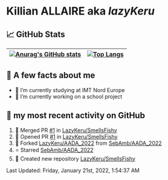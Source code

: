 # **Killian ALLAIRE** aka _lazyKeru_

## 📈 GitHub Stats

| [![Anurag's GitHub stats](https://github-readme-stats.vercel.app/api?username=LazyKeru&theme=graywhite&show_icons=true)](https://github.com/anuraghazra/github-readme-stats) | [![Top Langs](https://github-readme-stats.vercel.app/api/top-langs/?username=LazyKeru)](https://github.com/anuraghazra/github-readme-stats)  
|---|---|

## 📣 A few facts about me

- 🌱 I’m currently studying at IMT Nord Europe
- 🔭 I’m currently working on a school project

## 🌱 my most recent activity on GitHub

<!--RECENT_ACTIVITY:start-->
1. 🎉 Merged PR [#1](https://github.com/LazyKeru/SmellsFishy/pull/1) in [LazyKeru/SmellsFishy](https://github.com/LazyKeru/SmellsFishy)
2. 💪 Opened PR [#1](https://github.com/LazyKeru/SmellsFishy/pull/1) in [LazyKeru/SmellsFishy](https://github.com/LazyKeru/SmellsFishy)
3. 🔱 Forked [LazyKeru/AADA_2022](https://github.com/LazyKeru/AADA_2022) from [SebAmb/AADA_2022](https://github.com/SebAmb/AADA_2022)
4. ⭐ Starred [SebAmb/AADA_2022](https://github.com/SebAmb/AADA_2022)
5. 📔 Created new repository [LazyKeru/SmellsFishy](https://github.com/LazyKeru/SmellsFishy)
<!--RECENT_ACTIVITY:end-->

<!--RECENT_ACTIVITY:last_update-->
Last Updated: Friday, January 21st, 2022, 1:54:37 AM
<!--RECENT_ACTIVITY:last_update_end-->


<!--
**LazyKeru/LazyKeru** is a ✨ _special_ ✨ repository because its `README.md` (this file) appears on your GitHub profile.

Here are some ideas to get you started:

- 🔭 I’m currently working on ...
- 🌱 I’m currently learning ...
- 👯 I’m looking to collaborate on ...
- 🤔 I’m looking for help with ...
- 💬 Ask me about ...
- 📫 How to reach me: ...
- 😄 Pronouns: ...
- ⚡ Fun fact: ...
-->
